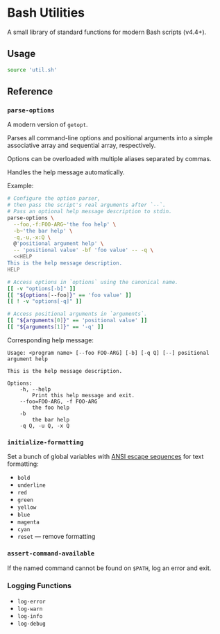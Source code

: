 # Bash Utilities

A small library of standard functions for modern Bash scripts (v4.4+).

## Usage

```bash
source 'util.sh'
```

## Reference

### `parse-options`

A modern version of `getopt`.

Parses all command-line options and positional arguments
into a simple associative array and sequential array, respectively.

Options can be overloaded with multiple aliases separated by commas.

Handles the help message automatically.

Example:

```bash
# Configure the option parser,
# then pass the script's real arguments after `--`.
# Pass an optional help message description to stdin.
parse-options \
  --foo,-f:FOO-ARG~'the foo help' \
  -b~'the bar help' \
  -q,-u,-x:Q \
  @'positional argument help' \
  -- 'positional value' -bf 'foo value' -- -q \
  <<HELP
This is the help message description.
HELP

# Access options in `options` using the canonical name.
[[ -v "options[-b]" ]]
[[ "${options[--foo]}" == 'foo value' ]]
[[ ! -v "options[-q]" ]]

# Access positional arguments in `arguments`.
[[ "${arguments[0]}" == 'positional value' ]]
[[ "${arguments[1]}" == '-q' ]]
```

Corresponding help message:

```
Usage: <program name> [--foo FOO-ARG] [-b] [-q Q] [--] positional argument help

This is the help message description.

Options:
    -h, --help
        Print this help message and exit.
    --foo=FOO-ARG, -f FOO-ARG
        the foo help
    -b
        the bar help
    -q Q, -u Q, -x Q
```

### `initialize-formatting`

Set a bunch of global variables with [ANSI escape sequences] for text formatting:

- `bold`
- `underline`
- `red`
- `green`
- `yellow`
- `blue`
- `magenta`
- `cyan`
- `reset` &mdash; remove formatting

[ANSI escape sequences]: https://en.wikipedia.org/wiki/ANSI_escape_code

### `assert-command-available`

If the named command cannot be found on `$PATH`,
log an error and exit.

### Logging Functions

- `log-error`
- `log-warn`
- `log-info`
- `log-debug`
